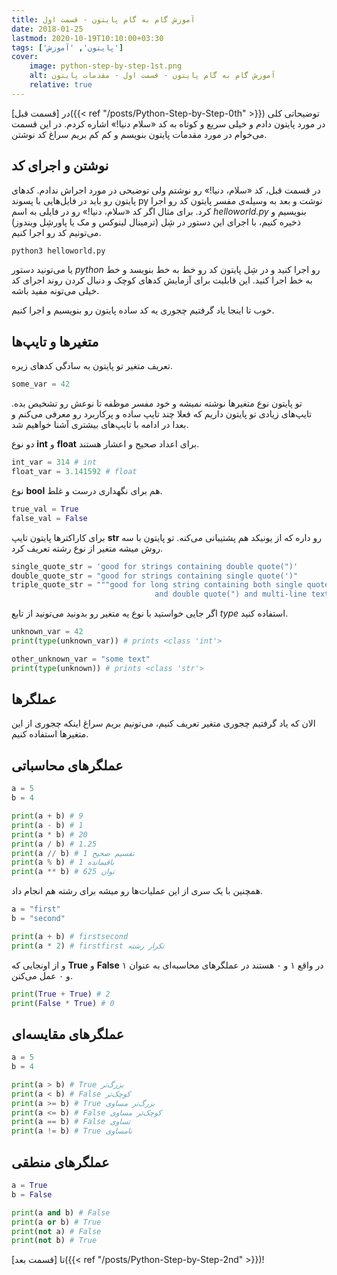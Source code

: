 ```yaml
---
title: آموزش گام به گام پایتون - قسمت اول
date: 2018-01-25
lastmod: 2020-10-19T10:10:00+03:30
tags: ['پایتون', 'آموزش']
cover:
    image: python-step-by-step-1st.png
    alt: آموزش گام به گام پایتون - قسمت اول - مقدمات پایتون
    relative: true
---
```


در [قسمت قبل]({{< ref "/posts/Python-Step-by-Step-0th" >}}) توضیحاتی کلی در مورد پایتون دادم و خیلی سریع و کوتاه به کد «سلام دنیا!» اشاره کردم. در این قسمت می‌خوام در مورد مقدمات پایتون بنویسم و کم کم بریم سراغ کد نوشتن.

## نوشتن و اجرای کد

در قسمت قبل، کد «سلام، دنیا!» رو نوشتم ولی توضیحی در مورد اجراش ندادم.
کدهای پایتون رو باید در فایل‌هایی با پسوند py نوشت و بعد به وسیله‌ی مفسر پایتون کد رو اجرا کرد. برای مثال اگر کد «سلام، دنیا!» رو در فایلی به اسم *helloworld.py* بنویسیم و ذخیره کنیم، با اجرای این دستور در شِل (ترمینال لینوکس و مک یا پاورشِل ویندوز) می‌تونیم کد رو اجرا کنیم.

```bash
python3 helloworld.py
```

یا می‌تونید دستور *python* رو اجرا کنید و در شِل پایتون کد رو خط به خط بنویسد و خط به خط اجرا کنید. این قابلیت برای آزمایش کدهای کوچک و دنبال کردن روند اجرای کد خیلی می‌تونه مفید باشه.

خوب تا اینجا یاد گرفتیم چجوری یه کد ساده پایتون رو بنویسیم و اجرا کنیم.

## متغیرها و تایپ‌ها

تعریف متغیر تو پایتون به سادگی کدهای زیره.

```python
some_var = 42
```

تو پایتون نوع متغیرها نوشته نمیشه و خود مفسر موظفه تا نوعش رو تشخیص بده. تایپ‌های زیادی تو پایتون داریم که فعلا چند تایپ ساده و پرکاربرد رو معرفی می‌کنم و بعدا در ادامه با تایپ‌های بیشتری آشنا خواهیم شد.

دو نوع **int** و **float** برای اعداد صحیح و اعشار هستند.

```python
int_var = 314 # int
float_var = 3.141592 # float
```

نوع **‌bool** هم برای نگهداری درست و غلط.

```python
true_val = True
false_val = False
```

برای کاراکترها پایتون تایپ **str** رو داره که از یونیکد هم پشتیبانی می‌کنه. تو پایتون با سه روش میشه متغیر از نوع رشته تعریف کرد.

```python
single_quote_str = 'good for strings containing double quote(")'
double_quote_str = "good for strings containing single quote(')"
triple_quote_str = """good for long string containing both single quote(')
                                and double quote(") and multi-line text like this one"""
```

اگر جایی خواستید با نوع یه متغیر رو بدونید می‌تونید از تابع *type* استفاده کنید.

```python
unknown_var = 42
print(type(unknown_var)) # prints <class 'int'>

other_unknown_var = "some text"
print(type(unknown)) # prints <class 'str'>
```

## عملگرها

الان که یاد گرفتیم چجوری متغیر تعریف کنیم، می‌تونیم بریم سراغ اینکه چجوری از این متغیرها استفاده کنیم.

## عملگرهای محاسباتی

```python
a = 5
b = 4

print(a + b) # 9
print(a - b) # 1
print(a * b) # 20
print(a / b) # 1.25
print(a // b) # 1 تقسیم صحیح
print(a % b) # 1 باقیمانده
print(a ** b) # 625 توان
```

همچنین با یک سری از این عملیات‌ها رو میشه برای رشته هم انجام داد.

```python
a = "first"
b = "second"

print(a + b) # firstsecond
print(a * 2) # firstfirst تکرار رشته
```

و از اونجایی که **True** و **False** در واقع ۱ و ۰ هستند در عملگرهای محاسبه‌ای به عنوان ۱ و ۰ عمل می‌کنن.

```python
print(True + True) # 2
print(False * True) # 0
```

## عملگرهای مقایسه‌ای

```python
a = 5
b = 4

print(a > b) # True بزرگ‌تر
print(a < b) # False کوچک‌تر
print(a >= b) # True بزرگ‌تر مساوی
print(a <= b) # False کوچک‌تر مساوی
print(a == b) # False تساوی
print(a != b) # True نامساوی
```

## عملگرهای منطقی

```python
a = True
b = False

print(a and b) # False
print(a or b) # True
print(not a) # False
print(not b) # True
```

تا [قسمت بعد]({{< ref "/posts/Python-Step-by-Step-2nd" >}})!

